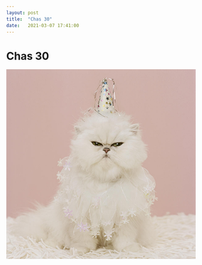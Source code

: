 ```yaml
---
layout: post
title:  "Chas 30"
date:   2021-03-07 17:41:00
---
```


# Chas 30

![White fluffy persian cat with a birthday hat](/img/cat-hat.jpg)

